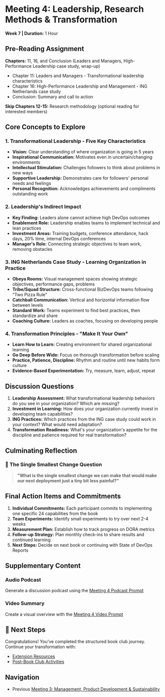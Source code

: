 # Meeting 4: Leadership, Research Methods & Transformation

**Week 7 | Duration:** 1 Hour

## Pre-Reading Assignment

**Chapters:** 11, 16, and Conclusion (Leaders and Managers, High-Performance Leadership case study, wrap-up)

- Chapter 11: Leaders and Managers - Transformational leadership characteristics
- Chapter 16: High-Performance Leadership and Management - ING Netherlands case study
- Conclusion: Summary and call to action

**Skip Chapters 12-15:** Research methodology (optional reading for interested members)

## Core Concepts to Explore

### 1. Transformational Leadership - Five Key Characteristics

- **Vision:** Clear understanding of where organization is going in 5 years
- **Inspirational Communication:** Motivates even in uncertain/changing environments
- **Intellectual Stimulation:** Challenges followers to think about problems in new ways
- **Supportive Leadership:** Demonstrates care for followers' personal needs and feelings
- **Personal Recognition:** Acknowledges achievements and compliments outstanding work

### 2. Leadership's Indirect Impact

- **Key Finding:** Leaders alone cannot achieve high DevOps outcomes
- **Enablement Role:** Leadership enables teams to implement technical and lean practices
- **Investment Areas:** Training budgets, conference attendance, hack days, 20% time, internal DevOps conferences
- **Manager's Role:** Connecting strategic objectives to team work, removing obstacles

### 3. ING Netherlands Case Study - Learning Organization in Practice

- **Obeya Rooms:** Visual management spaces showing strategic objectives, performance gaps, problems
- **Tribe/Squad Structure:** Cross-functional BizDevOps teams following "Two Pizza Rule"
- **Catchball Communication:** Vertical and horizontal information flow between levels
- **Standard Work:** Teams experiment to find best practices, then standardize and share
- **Coaching Culture:** Leaders as coaches, focusing on developing people

### 4. Transformation Principles - "Make It Your Own"

- **Learn How to Learn:** Creating environment for shared organizational learning
- **Go Deep Before Wide:** Focus on thorough transformation before scaling
- **Practice, Patience, Discipline:** Rhythm and routine until new habits form culture
- **Evidence-Based Experimentation:** Try, measure, learn, adjust, repeat

## Discussion Questions

1. **Leadership Assessment:** What transformational leadership behaviors do you see in your organization? Which are missing?
2. **Investment in Learning:** How does your organization currently invest in developing team capabilities?
3. **ING Practices:** Which practices from the ING case study could work in your context? What would need adaptation?
4. **Transformation Readiness:** What's your organization's appetite for the discipline and patience required for real transformation?

## Culminating Reflection

### 🎯 The Single Smallest Change Question

> **"What is the single smallest change we can make that would make our next deployment just a tiny bit less painful?"**

## Final Action Items and Commitments

1. **Individual Commitments:** Each participant commits to implementing one specific 24 capabilities from the book
2. **Team Experiments:** Identify small experiments to try over next 2-4 weeks
3. **Measurement Plan:** Establish how to track progress on DORA metrics
4. **Follow-up Strategy:** Plan monthly check-ins to share results and continued learning
5. **Next Steps:** Decide on next book or continuing with State of DevOps Reports

## Supplementary Content

### Audio Podcast

Generate a discussion podcast using the [Meeting 4 Podcast Prompt](podcast-prompt.md)

### Video Summary

Create a visual overview with the [Meeting 4 Video Prompt](video-prompt.md)

## 🚀 Next Steps

Congratulations! You've completed the structured book club journey. Continue your transformation with:

- [Extension Resources](../book-club-materials/extensions.md)
- [Post-Book Club Activities](../book-club-materials/)

## Navigation

- Previous [Meeting 3: Management, Product Development & Sustainability](../meeting-3/meeting-guide.md)
